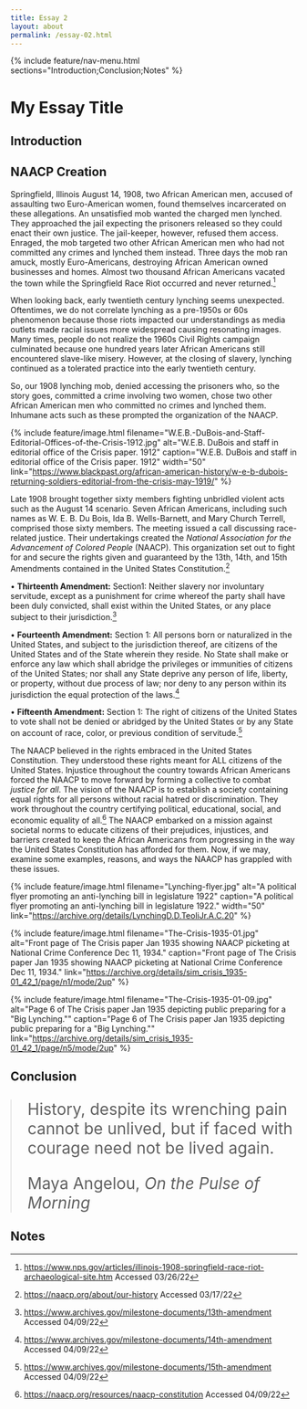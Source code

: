 ```yaml
---
title: Essay 2
layout: about
permalink: /essay-02.html
---
```


{% include feature/nav-menu.html sections="Introduction;Conclusion;Notes" %}

# My Essay Title

## Introduction

## NAACP Creation

Springfield, Illinois August 14, 1908, two African American men, accused of assaulting two Euro-American women, found themselves incarcerated on these allegations. An unsatisfied mob wanted the charged men lynched. They approached the jail expecting the prisoners released so they could enact their own justice. The jail-keeper, however, refused them access. Enraged, the mob targeted two other African American men who had not committed any crimes and lynched them instead. Three days the mob ran amuck, mostly Euro-Americans, destroying African American owned businesses and homes. Almost two thousand African Americans vacated the town while the Springfield Race Riot occurred and never returned.[^1]

When looking back, early twentieth century lynching seems unexpected. Oftentimes, we do not correlate lynching as a pre-1950s or 60s phenomenon because those riots impacted our understandings as media outlets made racial issues more widespread causing resonating images. Many times, people do not realize the 1960s Civil Rights campaign culminated because one hundred years later African Americans still encountered slave-like misery. However, at the closing of slavery, lynching continued as a tolerated practice into the early twentieth century.  

So, our 1908 lynching mob, denied accessing the prisoners who, so the story goes, committed a crime involving two women, chose two other African American men who committed no crimes and lynched them. Inhumane acts such as these prompted the organization of the NAACP.

{% include feature/image.html filename="W.E.B.-DuBois-and-Staff-Editorial-Offices-of-the-Crisis-1912.jpg" alt="W.E.B. DuBois and staff in editorial office of the Crisis paper. 1912" caption="W.E.B. DuBois and staff in editorial office of the Crisis paper. 1912" width="50" link="https://www.blackpast.org/african-american-history/w-e-b-dubois-returning-soldiers-editorial-from-the-crisis-may-1919/" %}

Late 1908 brought together sixty members fighting unbridled violent acts such as the August 14 scenario. Seven African Americans, including such names as W. E. B. Du Bois, Ida B. Wells-Barnett, and Mary Church Terrell, comprised those sixty members. The meeting issued a call discussing race-related justice. Their undertakings created the *National Association for the Advancement of Colored People* (NAACP). This organization set out to fight for and secure the rights given and guaranteed by the 13th, 14th, and 15th Amendments contained in the United States Constitution.[^2]

•	**Thirteenth Amendment:** Section1:
Neither slavery nor involuntary servitude, except as a punishment for crime whereof the party shall have been duly convicted, shall exist within the United States, or any place subject to their jurisdiction.[^3]

•	**Fourteenth Amendment:** Section 1:
All persons born or naturalized in the United States, and subject to the jurisdiction thereof, are citizens of the United States and of the State wherein they reside. No State shall make or enforce any law which shall abridge the privileges or immunities of citizens of the United States; nor shall any State deprive any person of life, liberty, or property, without due process of law; nor deny to any person within its jurisdiction the equal protection of the laws.[^4]

•	**Fifteenth Amendment:** Section 1: 
The right of citizens of the United States to vote shall not be denied or abridged by the United States or by any State on account of race, color, or previous condition of servitude.[^5]

The NAACP believed in the rights embraced in the United States Constitution. They understood these rights meant for ALL citizens of the United States. Injustice throughout the country towards African Americans forced the NAACP to move forward by forming a collective to combat *justice for all*. The vision of the NAACP is to establish a society containing equal rights for all persons without racial hatred or discrimination. They work throughout the country certifying political, educational, social, and economic equality of all.[^6] The NAACP embarked on a mission against societal norms to educate citizens of their prejudices, injustices, and barriers created to keep the African Americans from progressing in the way the United States Constitution has afforded for them. Now, if we may, examine some examples, reasons, and ways the NAACP has grappled with these issues. 



{% include feature/image.html filename="Lynching-flyer.jpg" alt="A political flyer promoting an anti-lynching bill in legislature 1922" caption="A political flyer promoting an anti-lynching bill in legislature 1922." width="50" link="https://archive.org/details/LynchingD.D.TeoliJr.A.C.20" %}

{% include feature/image.html filename="The-Crisis-1935-01.jpg" alt="Front page of The Crisis paper Jan 1935 showing NAACP picketing at National Crime Conference Dec 11, 1934." caption="Front page of The Crisis paper Jan 1935 showing NAACP picketing at National Crime Conference Dec 11, 1934." link="https://archive.org/details/sim_crisis_1935-01_42_1/page/n1/mode/2up" %}

{% include feature/image.html filename="The-Crisis-1935-01-09.jpg" alt="Page 6 of The Crisis paper Jan 1935 depicting public preparing for a "Big Lynching."" caption="Page 6 of The Crisis paper Jan 1935 depicting public preparing for a "Big Lynching."" link="https://archive.org/details/sim_crisis_1935-01_42_1/page/n5/mode/2up" %}

## Conclusion

<blockquote class="blockquote pt-3 pb-5" style="font-size: 1.75rem; margin-left: auto; margin-right: auto; max-width: 650px;">
  <p class="mb-0">History, despite its wrenching pain cannot be unlived, but if faced with courage need not be lived again.</p>
  <footer class="blockquote-footer text-right">Maya Angelou, <cite title="Source Title">On the Pulse of Morning</cite></footer>
</blockquote>

## Notes

[^1]: https://www.nps.gov/articles/illinois-1908-springfield-race-riot-archaeological-site.htm  Accessed 03/26/22
[^2]: https://naacp.org/about/our-history  Accessed 03/17/22
[^3]: https://www.archives.gov/milestone-documents/13th-amendment  Accessed 04/09/22
[^4]: https://www.archives.gov/milestone-documents/14th-amendment  Accessed 04/09/22
[^5]: https://www.archives.gov/milestone-documents/15th-amendment  Accessed 04/09/22
[^6]: https://naacp.org/resources/naacp-constitution  Accessed 04/09/22

